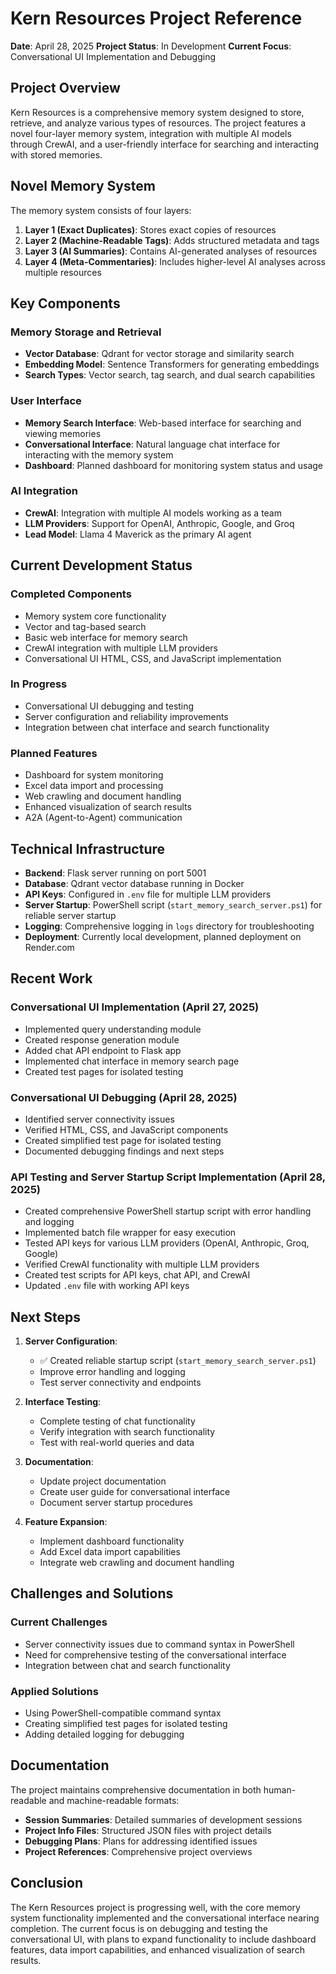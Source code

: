 # Kern Resources Project Reference

**Date**: April 28, 2025
**Project Status**: In Development
**Current Focus**: Conversational UI Implementation and Debugging

## Project Overview

Kern Resources is a comprehensive memory system designed to store, retrieve, and analyze various types of resources. The project features a novel four-layer memory system, integration with multiple AI models through CrewAI, and a user-friendly interface for searching and interacting with stored memories.

## Novel Memory System

The memory system consists of four layers:

1. **Layer 1 (Exact Duplicates)**: Stores exact copies of resources
2. **Layer 2 (Machine-Readable Tags)**: Adds structured metadata and tags
3. **Layer 3 (AI Summaries)**: Contains AI-generated analyses of resources
4. **Layer 4 (Meta-Commentaries)**: Includes higher-level AI analyses across multiple resources

## Key Components

### Memory Storage and Retrieval

- **Vector Database**: Qdrant for vector storage and similarity search
- **Embedding Model**: Sentence Transformers for generating embeddings
- **Search Types**: Vector search, tag search, and dual search capabilities

### User Interface

- **Memory Search Interface**: Web-based interface for searching and viewing memories
- **Conversational Interface**: Natural language chat interface for interacting with the memory system
- **Dashboard**: Planned dashboard for monitoring system status and usage

### AI Integration

- **CrewAI**: Integration with multiple AI models working as a team
- **LLM Providers**: Support for OpenAI, Anthropic, Google, and Groq
- **Lead Model**: Llama 4 Maverick as the primary AI agent

## Current Development Status

### Completed Components

- Memory system core functionality
- Vector and tag-based search
- Basic web interface for memory search
- CrewAI integration with multiple LLM providers
- Conversational UI HTML, CSS, and JavaScript implementation

### In Progress

- Conversational UI debugging and testing
- Server configuration and reliability improvements
- Integration between chat interface and search functionality

### Planned Features

- Dashboard for system monitoring
- Excel data import and processing
- Web crawling and document handling
- Enhanced visualization of search results
- A2A (Agent-to-Agent) communication

## Technical Infrastructure

- **Backend**: Flask server running on port 5001
- **Database**: Qdrant vector database running in Docker
- **API Keys**: Configured in `.env` file for multiple LLM providers
- **Server Startup**: PowerShell script (`start_memory_search_server.ps1`) for reliable server startup
- **Logging**: Comprehensive logging in `logs` directory for troubleshooting
- **Deployment**: Currently local development, planned deployment on Render.com

## Recent Work

### Conversational UI Implementation (April 27, 2025)

- Implemented query understanding module
- Created response generation module
- Added chat API endpoint to Flask app
- Implemented chat interface in memory search page
- Created test pages for isolated testing

### Conversational UI Debugging (April 28, 2025)

- Identified server connectivity issues
- Verified HTML, CSS, and JavaScript components
- Created simplified test page for isolated testing
- Documented debugging findings and next steps

### API Testing and Server Startup Script Implementation (April 28, 2025)

- Created comprehensive PowerShell startup script with error handling and logging
- Implemented batch file wrapper for easy execution
- Tested API keys for various LLM providers (OpenAI, Anthropic, Groq, Google)
- Verified CrewAI functionality with multiple LLM providers
- Created test scripts for API keys, chat API, and CrewAI
- Updated `.env` file with working API keys

## Next Steps

1. **Server Configuration**:
   - ✅ Created reliable startup script (`start_memory_search_server.ps1`)
   - Improve error handling and logging
   - Test server connectivity and endpoints

2. **Interface Testing**:
   - Complete testing of chat functionality
   - Verify integration with search functionality
   - Test with real-world queries and data

3. **Documentation**:
   - Update project documentation
   - Create user guide for conversational interface
   - Document server startup procedures

4. **Feature Expansion**:
   - Implement dashboard functionality
   - Add Excel data import capabilities
   - Integrate web crawling and document handling

## Challenges and Solutions

### Current Challenges

- Server connectivity issues due to command syntax in PowerShell
- Need for comprehensive testing of the conversational interface
- Integration between chat and search functionality

### Applied Solutions

- Using PowerShell-compatible command syntax
- Creating simplified test pages for isolated testing
- Adding detailed logging for debugging

## Documentation

The project maintains comprehensive documentation in both human-readable and machine-readable formats:

- **Session Summaries**: Detailed summaries of development sessions
- **Project Info Files**: Structured JSON files with project details
- **Debugging Plans**: Plans for addressing identified issues
- **Project References**: Comprehensive project overviews

## Conclusion

The Kern Resources project is progressing well, with the core memory system functionality implemented and the conversational interface nearing completion. The current focus is on debugging and testing the conversational UI, with plans to expand functionality to include dashboard features, data import capabilities, and enhanced visualization of search results.
